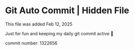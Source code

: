 # Git Auto Commit | Hidden File

This file was added Feb 12, 2025

Just for fun and keeping my daily git commit active 🤪

commit number: 1322656
